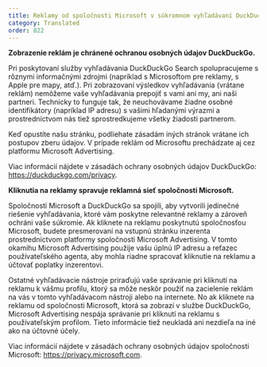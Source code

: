 ```yaml
---
title: Reklamy od spoločnosti Microsoft v súkromnom vyhľadávaní DuckDuckGo
category: Translated
order: 822
---
```


**Zobrazenie reklám je chránené ochranou osobných údajov DuckDuckGo.**

Pri poskytovaní služby vyhľadávania DuckDuckGo Search spolupracujeme s rôznymi informačnými zdrojmi (napríklad s Microsoftom pre reklamy, s Apple pre mapy, atď.). Pri zobrazovaní výsledkov vyhľadávania (vrátane reklám) nemôžeme vaše vyhľadávania prepojiť s vami ani my, ani naši partneri. Technicky to funguje tak, že neuchovávame žiadne osobné identifikátory (napríklad IP adresu) s vašimi hľadanými výrazmi a prostredníctvom nás tiež sprostredkujeme všetky žiadosti partnerom.

Keď opustíte našu stránku, podliehate zásadám iných stránok vrátane ich postupov zberu údajov. V prípade reklám od Microsoftu prechádzate aj cez platformu Microsoft Advertising.

Viac informácií nájdete v zásadách ochrany osobných údajov DuckDuckGo: <https://duckduckgo.com/privacy>.

**Kliknutia na reklamy spravuje reklamná sieť spoločnosti Microsoft.**

Spoločnosti Microsoft a DuckDuckGo sa spojili, aby vytvorili jedinečné riešenie vyhľadávania, ktoré vám poskytne relevantné reklamy a zároveň ochráni vaše súkromie. Ak kliknete na reklamu poskytnutú spoločnosťou Microsoft, budete presmerovaní na vstupnú stránku inzerenta prostredníctvom platformy spoločnosti Microsoft Advertising. V tomto okamihu Microsoft Advertising použije vašu úplnú IP adresu a reťazec používateľského agenta, aby mohla riadne spracovať kliknutie na reklamu a účtovať poplatky inzerentovi.

Ostatné vyhľadávacie nástroje priraďujú vaše správanie pri kliknutí na reklamu k vášmu profilu, ktorý sa môže neskôr použiť na zacielenie reklám na vás v tomto vyhľadávacom nástroji alebo na internete. No ak kliknete na reklamu od spoločnosti Microsoft, ktorá sa zobrazí v službe DuckDuckGo, Microsoft Advertising nespája správanie pri kliknutí na reklamu s používateľským profilom. Tieto informácie tiež neukladá ani nezdieľa na iné ako na účtovné účely.

Viac informácií nájdete v zásadách ochrany osobných údajov spoločnosti Microsoft: <https://privacy.microsoft.com>.
